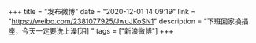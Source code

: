 +++
title = "发布微博"
date = "2020-12-01 14:09:19"
link = "https://weibo.com/2381077925/JwuJKoSN1"
description = "下班回家换插座，今天一定要洗上澡[泪] "
tags = ["新浪微博"]
+++
